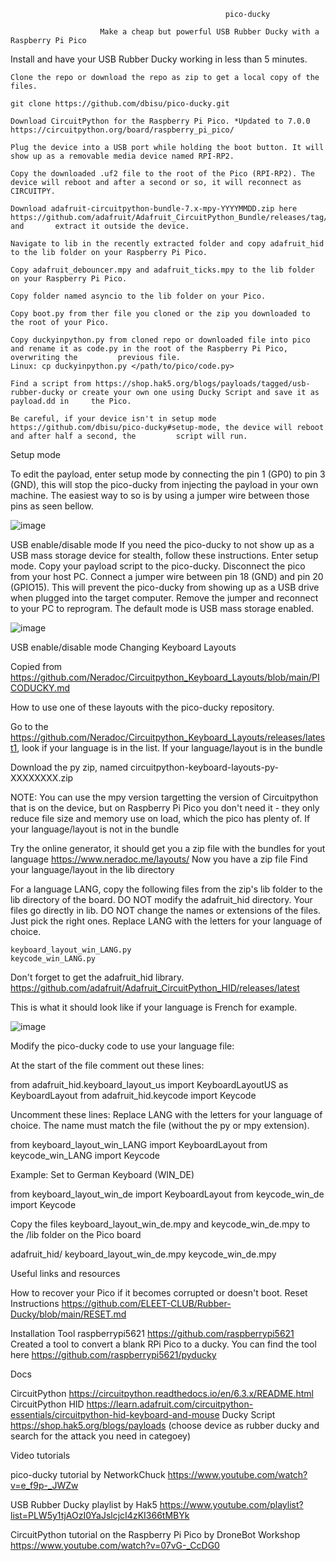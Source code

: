                                                     pico-ducky

                        Make a cheap but powerful USB Rubber Ducky with a Raspberry Pi Pico



Install and have your USB Rubber Ducky working in less than 5 minutes.

    Clone the repo or download the repo as zip to get a local copy of the files. 
    
    git clone https://github.com/dbisu/pico-ducky.git

    Download CircuitPython for the Raspberry Pi Pico. *Updated to 7.0.0  https://circuitpython.org/board/raspberry_pi_pico/ 

    Plug the device into a USB port while holding the boot button. It will show up as a removable media device named RPI-RP2.

    Copy the downloaded .uf2 file to the root of the Pico (RPI-RP2). The device will reboot and after a second or so, it will reconnect as CIRCUITPY.

    Download adafruit-circuitpython-bundle-7.x-mpy-YYYYMMDD.zip here https://github.com/adafruit/Adafruit_CircuitPython_Bundle/releases/tag/20221122 and       extract it outside the device.

    Navigate to lib in the recently extracted folder and copy adafruit_hid to the lib folder on your Raspberry Pi Pico.

    Copy adafruit_debouncer.mpy and adafruit_ticks.mpy to the lib folder on your Raspberry Pi Pico.

    Copy folder named asyncio to the lib folder on your Pico.

    Copy boot.py from ther file you cloned or the zip you downloaded to the root of your Pico.

    Copy duckyinpython.py from cloned repo or downloaded file into pico and rename it as code.py in the root of the Raspberry Pi Pico, overwriting the         previous file.
    Linux: cp duckyinpython.py </path/to/pico/code.py>

    Find a script from https://shop.hak5.org/blogs/payloads/tagged/usb-rubber-ducky or create your own one using Ducky Script and save it as payload.dd in     the Pico.

    Be careful, if your device isn't in setup mode https://github.com/dbisu/pico-ducky#setup-mode, the device will reboot and after half a second, the         script will run.


Setup mode

To edit the payload, enter setup mode by connecting the pin 1 (GP0) to pin 3 (GND), this will stop the pico-ducky from injecting the payload in your own machine. The easiest way to so is by using a jumper wire between those pins as seen bellow.

![image](https://user-images.githubusercontent.com/114279584/203319974-be96c8ba-17bb-4d6a-bd8d-1374fd8a1a03.png)


USB enable/disable mode
If you need the pico-ducky to not show up as a USB mass storage device for stealth, follow these instructions.
Enter setup mode.
Copy your payload script to the pico-ducky.
Disconnect the pico from your host PC. Connect a jumper wire between pin 18 (GND) and pin 20 (GPIO15).
This will prevent the pico-ducky from showing up as a USB drive when plugged into the target computer.
Remove the jumper and reconnect to your PC to reprogram. The default mode is USB mass storage enabled.

![image](https://user-images.githubusercontent.com/114279584/203320291-82e591a4-c335-4ff0-a06e-a5da1c0b9bda.png)


USB enable/disable mode
Changing Keyboard Layouts

Copied from https://github.com/Neradoc/Circuitpython_Keyboard_Layouts/blob/main/PICODUCKY.md

How to use one of these layouts with the pico-ducky repository.

Go to the https://github.com/Neradoc/Circuitpython_Keyboard_Layouts/releases/latest1, look if your language is in the list.
If your language/layout is in the bundle

Download the py zip, named circuitpython-keyboard-layouts-py-XXXXXXXX.zip

NOTE: You can use the mpy version targetting the version of Circuitpython that is on the device, but on Raspberry Pi Pico you don't need it - they only reduce file size and memory use on load, which the pico has plenty of.
If your language/layout is not in the bundle

Try the online generator, it should get you a zip file with the bundles for yout language https://www.neradoc.me/layouts/
Now you have a zip file
Find your language/layout in the lib directory

For a language LANG, copy the following files from the zip's lib folder to the lib directory of the board.
DO NOT modify the adafruit_hid directory. Your files go directly in lib.
DO NOT change the names or extensions of the files. Just pick the right ones.
Replace LANG with the letters for your language of choice.

    keyboard_layout_win_LANG.py
    keycode_win_LANG.py

Don't forget to get the adafruit_hid library. https://github.com/adafruit/Adafruit_CircuitPython_HID/releases/latest

This is what it should look like if your language is French for example.

![image](https://user-images.githubusercontent.com/114279584/203321395-c32a0280-ff73-42ed-bde3-32619120f374.png)


Modify the pico-ducky code to use your language file:

At the start of the file comment out these lines:

from adafruit_hid.keyboard_layout_us import KeyboardLayoutUS as KeyboardLayout
from adafruit_hid.keycode import Keycode

Uncomment these lines:
Replace LANG with the letters for your language of choice. The name must match the file (without the py or mpy extension).

from keyboard_layout_win_LANG import KeyboardLayout
from keycode_win_LANG import Keycode

Example: Set to German Keyboard (WIN_DE)

from keyboard_layout_win_de import KeyboardLayout
from keycode_win_de import Keycode

Copy the files keyboard_layout_win_de.mpy and keycode_win_de.mpy to the /lib folder on the Pico board

adafruit_hid/
keyboard_layout_win_de.mpy
keycode_win_de.mpy

Useful links and resources

How to recover your Pico if it becomes corrupted or doesn't boot.
Reset Instructions https://github.com/ELEET-CLUB/Rubber-Ducky/blob/main/RESET.md


Installation Tool
raspberrypi5621 https://github.com/raspberrypi5621 Created a tool to convert a blank RPi Pico to a ducky.
You can find the tool here https://github.com/raspberrypi5621/pyducky



Docs

CircuitPython https://circuitpython.readthedocs.io/en/6.3.x/README.html
CircuitPython HID https://learn.adafruit.com/circuitpython-essentials/circuitpython-hid-keyboard-and-mouse
Ducky Script https://shop.hak5.org/blogs/payloads (choose device as rubber ducky and search for the attack you need in categoey)


Video tutorials

pico-ducky tutorial by NetworkChuck https://www.youtube.com/watch?v=e_f9p-_JWZw

USB Rubber Ducky playlist by Hak5 https://www.youtube.com/playlist?list=PLW5y1tjAOzI0YaJslcjcI4zKI366tMBYk

CircuitPython tutorial on the Raspberry Pi Pico by DroneBot Workshop https://www.youtube.com/watch?v=07vG-_CcDG0
